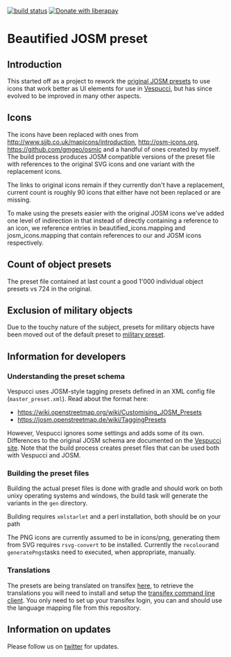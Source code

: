 [![build status](https://github.com/simonpoole/beautified-JOSM-preset/actions/workflows/preset.yml/badge.svg)](https://github.com/simonpoole/beautified-JOSM-preset/actions) [![Donate with liberapay](https://img.shields.io/liberapay/patrons/SimonPoole.svg?logo=liberapay)](https://liberapay.com/SimonPoole/donate)

# Beautified JOSM preset

## Introduction

This started off as a project to rework the [original JOSM presets](https://josm.openstreetmap.de/browser/trunk/resources/data/defaultpresets.xml) to use icons that work better as UI elements for use in [Vespucci](https://github.com/MarcusWolschon/osmeditor4android), but has since evolved to be improved in many other aspects.

## Icons

The icons have been replaced with ones from http://www.sjjb.co.uk/mapicons/introduction, http://osm-icons.org, https://github.com/gmgeo/osmic and a handful of ones created by myself. The build process produces JOSM compatible versions of the preset file with references to the original SVG icons and one variant with the replacement icons.

The links to original icons remain if they currently don't have a replacement, current count is roughly 90 icons that either have not been replaced or are missing.

To make using the presets easier with the original JOSM icons we've added one level of indirection in that instead of directly containing a reference to an icon, we reference entries in beautified_icons.mapping and josm_icons.mapping that contain references to our and JOSM icons respectively.

## Count of object presets

The preset file contained at last count a good 1'000 individual object presets vs 724 in the original.

## Exclusion of military objects

Due to the touchy nature of the subject, presets for military objects have been moved out of the default preset to [military preset](http://simonpoole.github.io/military-preset/).

## Information for developers

### Understanding the preset schema

Vespucci uses JOSM-style tagging presets defined in an XML config file (`master_preset.xml`). Read about the format here:

- https://wiki.openstreetmap.org/wiki/Customising_JOSM_Presets
- https://josm.openstreetmap.de/wiki/TaggingPresets

However, Vespucci ignores some settings and adds some of its own. Differences to the original JOSM schema are documented on the [Vespucci site](http://vespucci.io/tutorials/presets/). Note that the build process creates preset files that can be used both with Vespucci and JOSM.

### Building the preset files

Building the actual preset files is done with gradle and should work on both unixy operating systems and windows, the build task will generate the variants in the `gen` directory.

Building requires `xmlstarlet` and a perl installation, both should be on your path

The PNG icons are currently assumed to be in icons/png, generating them from SVG requires `rsvg-convert` to be installed. Currently the `recolour`and `generatePngs`tasks need to executed, when appropriate, manually.

### Translations

The presets are being translated on transifex [here](https://app.transifex.com/openstreetmap/presets), to retrieve the translations you will need to install and setup the [transifex command line client](https://docs.transifex.com/client/introduction). You only need to set up your transifex login, you can and should use the language mapping file from this repository.

## Information on updates

Please follow us on [twitter](https://twitter.com/search?q=vespucci_editor) for updates.
